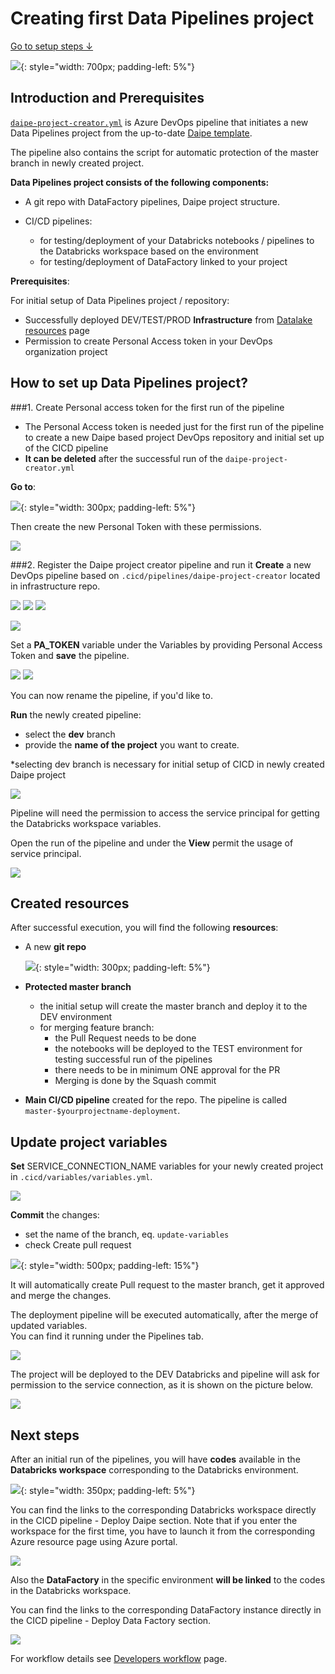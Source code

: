 # Creating first Data Pipelines project

[Go to setup steps ↓](data-pipelines-project-setup.md#how-to-set-up-data-pipelines-project)

![](../images/dia_bricks_creator.png){: style="width: 700px; padding-left: 5%"}

## Introduction and Prerequisites

[`daipe-project-creator.yml`](https://github.com/DataSentics/adap-infra-template/blob/master/.cicd/pipelines/daipe-project-creator.yml) is Azure DevOps pipeline that initiates a new Data Pipelines project from the up-to-date [Daipe template](https://github.com/daipe-ai/databricks-skeleton).

The pipeline also contains the script for automatic protection of the master branch in newly created project.

**Data Pipelines project consists of the following components:**

- A git repo with DataFactory pipelines, Daipe project structure.

- CI/CD pipelines:
  
    - for testing/deployment of your Databricks notebooks / pipelines to the Databricks workspace based on the environment
    - for testing/deployment of DataFactory linked to your project

**Prerequisites**:

For initial setup of Data Pipelines project / repository:

- Successfully deployed DEV/TEST/PROD **Infrastructure** from [Datalake resources](datalake-resources-setup.md) page
- Permission to create Personal Access token in your DevOps organization project

## How to set up Data Pipelines project?

###1. Create Personal access token for the first run of the pipeline
- The Personal Access token is needed just for the first run of the pipeline to create a new Daipe based project DevOps repository and initial set up of the CICD pipeline
- **It can be deleted** after the successful run of the `daipe-project-creator.yml` 

**Go to**:

![](../images/pat_step1.png){: style="width: 300px; padding-left: 5%"}

Then create the new Personal Token with these permissions.

![](../images/pat_step2.png)

###2. Register the Daipe project creator pipeline and run it
**Create** a new DevOps pipeline based on `.cicd/pipelines/daipe-project-creator` located in infrastructure repo.

![](../images/resources_step5.png)
![](../images/resources_step6.png)
![](../images/resources_step7.png)

![](../images/bricks_create1.png)

Set a **PA_TOKEN** variable under the Variables by providing Personal Access Token and **save** the pipeline. 

![](../images/bricks_create2.png)
![](../images/bricks_create3.png)

You can now rename the pipeline, if you'd like to.

**Run** the newly created pipeline:

- select the **dev** branch
- provide the **name of the project** you want to create.  

*selecting dev branch is necessary for initial setup of CICD in newly created Daipe project

![](../images/bricks_run.png)

Pipeline will need the permission to access the service principal for getting the Databricks workspace variables.

Open the run of the pipeline and under the **View** permit the usage of service principal. 

![](../images/bricks_permissions.png)

## Created resources 

After successful execution, you will find the following **resources**: 

- A new **git repo**
  
  ![](../images/bricks_repo.png){: style="width: 300px; padding-left: 5%"}

  
- **Protected master branch** 
  
    - the initial setup will create the master branch and deploy it to the DEV environment
    - for merging feature branch:
        - the Pull Request needs to be done
        - the notebooks will be deployed to the TEST environment for testing successful run of the pipelines
        - there needs to be in minimum ONE approval for the PR
        - Merging is done by the Squash commit

- **Main CI/CD pipeline** created for the repo. The pipeline is called `master-$yourprojectname-deployment`.
  
## Update project variables

**Set** SERVICE_CONNECTION_NAME variables for your newly created project in `.cicd/variables/variables.yml`.

![](../images/bricks_update_variables.png)

**Commit** the changes:

- set the name of the branch, eq. `update-variables`
- check Create pull request

![](../images/bricks_commit.png){: style="width: 500px; padding-left: 15%"}

It will automatically create Pull request to the master branch, get it approved and merge the changes.

The deployment pipeline will be executed automatically, after the merge of updated variables.  
You can find it running under the Pipelines tab.

![](../images/bricks_created_pipeline.png)

The project will be deployed to the DEV Databricks and pipeline will ask for permission to the service connection, as it is shown on the picture below.

![](../images/bricks_permission_cp.png)

## Next steps 

After an initial run of the pipelines, you will have **codes** available in the **Databricks workspace** corresponding to the Databricks environment.

![](../images/bricks_dbx_ws.png){: style="width: 350px; padding-left: 5%"}

You can find the links to the corresponding Databricks workspace directly in the CICD pipeline - Deploy Daipe section.
Note that if you enter the workspace for the first time, you have to launch it from the corresponding Azure resource page using Azure portal. 

![](../images/bricks_dbx_link.png)

Also the **DataFactory** in the specific environment **will be linked** to the codes in the Databricks workspace.

You can find the links to the corresponding DataFactory instance directly in the CICD pipeline - Deploy Data Factory section. 

![](../images/bricks_adf_link.png)

For workflow details see [Developers workflow](../data-pipelines-workflow/index.md) page.
